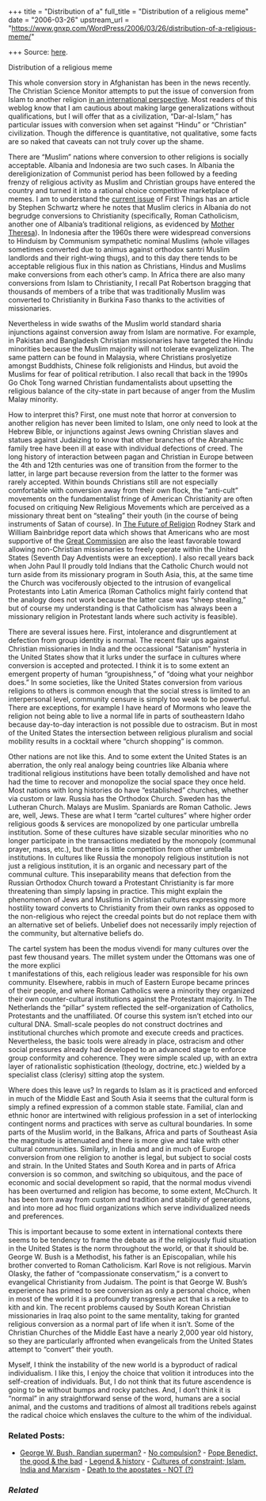 +++
title = "Distribution of a"
full_title = "Distribution of a religious meme"
date = "2006-03-26"
upstream_url = "https://www.gnxp.com/WordPress/2006/03/26/distribution-of-a-religious-meme/"

+++
Source: [here](https://www.gnxp.com/WordPress/2006/03/26/distribution-of-a-religious-meme/).

Distribution of a religious meme

This whole conversion story in Afghanistan has been in the news recently. The Christian Science Monitor attempts to put the issue of conversion from Islam to another religion [in an international perspective](http://www.csmonitor.com/2006/0327/p01s04-wosc.html). Most readers of this weblog know that I am cautious about making large generalizations without qualifications, but I will offer that as a civilization, “Dar-al-Islam,” has particular issues with conversion when set against “Hindu” or “Christian” civilization. Though the difference is quantitative, not qualitative, some facts are so naked that caveats can not truly cover up the shame.

There are “Muslim” nations where conversion to other religions is socially acceptable. Albania and Indonesia are two such cases. In Albania the dereligionization of Communist period has been followed by a feeding frenzy of religious activity as Muslim and Christian groups have entered the country and turned it into a rational choice competitive marketplace of memes. I am to understand the [current issue](http://www.firstthings.com/menus/ft0604.html) of First Things has an article by Stephen Schwartz where he notes that Muslim clerics in Albania do not begrudge conversions to Christianity (specifically, Roman Catholicism, another one of Albania’s traditional religions, as evidenced by [Mother Theresa](https://en.wikipedia.org/wiki/Mother_Theresa#Early_life_and_work)). In Indonesia after the 1960s there were widespread conversions to Hinduism by Communism sympathetic nominal Muslims (whole villages sometimes converted due to animus against orthodox santri Muslim landlords and their right-wing thugs), and to this day there tends to be acceptable religious flux in this nation as Christians, Hindus and Muslims make conversions from each other’s camp. In Africa there are also many conversions from Islam to Christianity, I recall Pat Robertson bragging that thousands of members of a tribe that was traditionally Muslim was converted to Christianity in Burkina Faso thanks to the activities of missionaries.

Nevertheless in wide swaths of the Muslim world standard sharia injunctions against conversion away from Islam are normative. For example, in Pakistan and Bangladesh Christian missionaries have targeted the Hindu minorities because the Muslim majority will not tolerate evangelization. The same pattern can be found in Malaysia, where Christians proslyetize amongst Buddhists, Chinese folk religionists and Hindus, but avoid the Muslims for fear of political retribution. I also recall that back in the 1990s Go Chok Tong warned Christian fundamentalists about upsetting the religious balance of the city-state in part because of anger from the Muslim Malay minority.

How to interpret this? First, one must note that horror at conversion to another religion has never been limited to Islam, one only need to look at the Hebrew Bible, or injunctions against Jews owning Christian slaves and statues against Judaizing to know that other branches of the Abrahamic family tree have been ill at ease with individual defections of creed. The long history of interaction between pagan and Christian in Europe between the 4th and 12th centuries was one of transition from the former to the latter, in large part because reversion from the latter to the former was rarely accepted. Within bounds Christians still are not especially comfortable with conversion away from their own flock, the “anti-cult” movements on the fundamentalist fringe of American Christianity are often focused on critiquing New Religious Movements which are perceived as a missionary threat bent on “stealing” their youth (in the course of being instruments of Satan of course). In [The Future of Religion](http://www.kokogiak.com/amazon/detpage.asp?sb=s&asin=0520057317&field-keywords=bainbridge+stark&schMod=books&type=) Rodney Stark and William Bainbridge report data which shows that Americans who are most supportive of the [Great Commission](https://en.wikipedia.org/wiki/Great_Commission) are also the least favorable toward allowing non-Christian missionaries to freely operate within the United States (Seventh Day Adventists were an exception). I also recall years back when John Paul II proudly told Indians that the Catholic Church would not turn aside from its missionary program in South Asia, this, at the same time the Church was vociferously objected to the intrusion of evangelical Protestants into Latin America (Roman Catholics might fairly contend that the analogy does not work because the latter case was “sheep stealing,” but of course my understanding is that Catholicism has always been a missionary religion in Protestant lands where such activity is feasible).

There are several issues here. First, intolerance and disgruntlement at defection from group identity is normal. The recent flair ups against Christian missionaries in India and the occassional “Satanism” hysteria in the United States show that it lurks under the surface in cultures where conversion is accepted and protected. I think it is to some extent an emergent property of human “groupishness,” of “doing what your neighbor does.” In some societies, like the United States conversion from various religions to others is common enough that the social stress is limited to an interpersonal level, community censure is simply too weak to be powerful. There are exceptions, for example I have heard of Mormons who leave the religion not being able to live a normal life in parts of southeastern Idaho because day-to-day interaction is not possible due to ostracism. But in most of the United States the intersection between religious pluralism and social mobility results in a cocktail where “church shopping” is common.

Other nations are not like this. And to some extent the United States is an aberration, the only real analogy being countries like Albania where traditional religious institutions have been totally demolished and have not had the time to recover and monopolize the social space they once held. Most nations with long histories do have “established” churches, whether via custom or law. Russia has the Orthodox Church. Sweden has the Lutheran Church. Malays are Muslim. Spaniards are Roman Catholic. Jews are, well, Jews. These are what I term “cartel cultures” where higher order religious goods & services are monopolized by one particular umbrella institution. Some of these cultures have sizable secular minorities who no longer participate in the transactions mediated by the monopoly (communal prayer, mass, etc.), but there is little competition from other umbrella institutions. In cultures like Russia the monopoly religious institution is not just a religious institution, it is an organic and necessary part of the communal culture. This inseparability means that defection from the Russian Orthodox Church toward a Protestant Christianity is far more threatening than simply lapsing in practice. This might explain the phenomenon of Jews and Muslims in Christian cultures expressing more hostility toward converts to Christianity from their own ranks as opposed to the non-religious who reject the creedal points but do not replace them with an alternative set of beliefs. Unbelief does not necessarily imply rejection of the community, but alternative beliefs do.

The cartel system has been the modus vivendi for many cultures over the past few thousand years. The millet system under the Ottomans was one of the more explici  
t manifestations of this, each religious leader was responsible for his own community. Elsewhere, rabbis in much of Eastern Europe became princes of their people, and where Roman Catholics were a minority they organized their own counter-cultural institutions against the Protestant majority. In The Netherlands the “pillar” system reflected the self-organization of Catholics, Protestants and the unaffiliated. Of course this system isn’t etched into our cultural DNA. Small-scale peoples do not construct doctrines and institutional churches which promote and execute creeds and practices. Nevertheless, the basic tools were already in place, ostracism and other social pressures already had developed to an advanced stage to enforce group conformity and coherence. They were simple scaled up, with an extra layer of rationalistic sophistication (theology, doctrine, etc.) wielded by a specialist class (clerisy) sitting atop the system.

Where does this leave us? In regards to Islam as it is practiced and enforced in much of the Middle East and South Asia it seems that the cultural form is simply a refined expression of a common stable state. Familial, clan and ethnic honor are intertwined with religious profession in a set of interlocking contingent norms and practices with serve as cultural boundaries. In some parts of the Muslim world, in the Balkans, Africa and parts of Southeast Asia the magnitude is attenuated and there is more give and take with other cultural communities. Similarly, in India and and in much of Europe conversion from one religion to another is legal, but subject to social costs and strain. In the United States and South Korea and in parts of Africa conversion is so common, and switching so ubiquitous, and the pace of economic and social development so rapid, that the normal modus vivendi has been overturned and religion has become, to some extent, McChurch. It has been torn away from custom and tradition and stability of generations, and into more ad hoc fluid organizations which serve individualized needs and preferences.

This is important because to some extent in international contexts there seems to be tendency to frame the debate as if the religiously fluid situation in the United States is the norm throughout the world, or that it should be. George W. Bush is a Methodist, his father is an Episcopalian, while his brother converted to Roman Catholicism. Karl Rove is not religious. Marvin Olasky, the father of “compassionate conservatism,” is a convert to evangelical Christianity from Judaism. The point is that George W. Bush’s experience has primed to see conversion as only a personal choice, when in most of the world it is a profoundly transgressive act that is a rebuke to kith and kin. The recent problems caused by South Korean Christian missionaries in Iraq also point to the same mentality, taking for granted religious conversion as a normal part of life when it isn’t. Some of the Christian Churches of the Middle East have a nearly 2,000 year old history, so they are particularly affronted when evangelicals from the United States attempt to “convert” their youth.

Myself, I think the instability of the new world is a byproduct of radical individualism. I like this, I enjoy the choice that volition it introduces into the self-creation of individuals. But, I do not think that its future ascendence is going to be without bumps and rocky patches. And, I don’t think it is “normal” in any straightforward sense of the word, humans are a social animal, and the customs and traditions of almost all traditions rebels against the radical choice which enslaves the culture to the whim of the individual.

### Related Posts:

- [George W. Bush, Randian
  superman?](https://www.gnxp.com/WordPress/2006/03/27/george-w-bush-randian-superman/) - [No
  compulsion?](https://www.gnxp.com/WordPress/2006/08/29/no-compulsion/) - [Pope Benedict, the good & the
  bad](https://www.gnxp.com/WordPress/2006/09/14/pope-benedict-the-good-the-bad/) - [Legend &
  history](https://www.gnxp.com/WordPress/2007/02/18/legend-history/) - [Cultures of constraint; Islam, India and
  Marxism](https://www.gnxp.com/WordPress/2009/12/18/cultures-of-constraint-islam-india-and-marxism/) - [Death to the apostates - NOT
  (?)](https://www.gnxp.com/WordPress/2007/07/24/death-to-the-apostates-not/)

### *Related*

[](https://www.addtoany.com/add_to/facebook?linkurl=https%3A%2F%2Fwww.gnxp.com%2FWordPress%2F2006%2F03%2F26%2Fdistribution-of-a-religious-meme%2F&linkname=Distribution%20of%20a%20religious%20meme "Facebook")[](https://www.addtoany.com/add_to/twitter?linkurl=https%3A%2F%2Fwww.gnxp.com%2FWordPress%2F2006%2F03%2F26%2Fdistribution-of-a-religious-meme%2F&linkname=Distribution%20of%20a%20religious%20meme "Twitter")[](https://www.addtoany.com/add_to/email?linkurl=https%3A%2F%2Fwww.gnxp.com%2FWordPress%2F2006%2F03%2F26%2Fdistribution-of-a-religious-meme%2F&linkname=Distribution%20of%20a%20religious%20meme "Email")[](https://www.addtoany.com/share)
